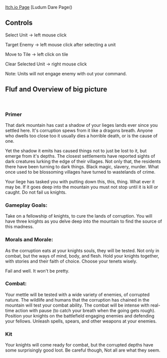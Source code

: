 [Itch.io Page](https://niyy.itch.io/depths-of-corruption)
[Ludum Dare Page()

## Controls

Select Unit -> left mouse click

Target Enemy -> left mouse click after selecting a unit

Move to Tile -> left click on tile

Clear Selected Unit -> right mouse click

Note: Units will not engage enemy with out your command.



## Fluf and Overview of big picture

​

### Primer

That dark mountain has cast a shadow of your lieges lands ever since you settled here. It's corruption spews from it like a dragons breath. Anyone who dwells too close too it usually dies a horrible death, or is the cause of one.

Yet the shadow it emits has caused things not to just be lost to it, but emerge from it's depths. The closest settlements have reported sights of dark creatures lurking the edge of their villages. Not only that, the residents there have been turning to dark things. Black magic, slavery, murder. What once used to be blossoming villages have turned to wastelands of crime.

Your liege has tasked you with putting down this, this, thing. What ever it may be. If it goes deep into the mountain you must not stop until it is kill or caught. Do not fail us knights.

### Gameplay Goals:

Take on a fellowship of knights, to cure the lands of corruption. You will have three knights as you delve deep into the mountain to find the source of this madness.

### Morals and Morale:

As the corruption eats at your knights souls, they will be tested. Not only in combat, but the ways of mind, body, and flesh. Hold your knights together, with stories and their faith of choice. Choose your tenets wisely.

Fail and well. It won't be pretty.

### Combat:

Your mettle will be tested with a wide variety of enemies, of corrupted nature. The wildlife and humans that the corruption has chained in the mountain will test your combat ability. The combat will be intense with real-time action with pause (to catch your breath when the going gets rough). Position your knights on the battlefield engaging enemies and defending your fellows. Unleash spells, spears, and other weapons at your enemies.

### Kit

Your knights will come ready for combat, but the corrupted depths have some surprisingly good loot. Be careful though, Not all are what they seem.
